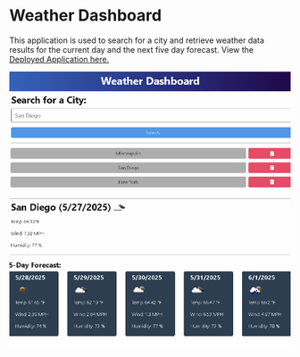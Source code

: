 # Weather Dashboard
This application is used to search for a city and retrieve weather data results for the current day and the next five day forecast. View the [Deployed Application here.](https://weatherdashboard-xq6u.onrender.com/) 

![Weather Dashboard Image Screenshot](./Screenshot%202025-05-27%20123616.png)
